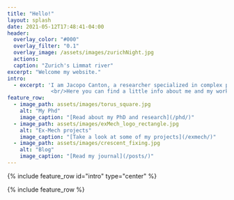```yaml
---
title: "Hello!"
layout: splash
date: 2021-05-12T17:48:41-04:00
header:
  overlay_color: "#000"
  overlay_filter: "0.1"
  overlay_image: /assets/images/zurichNight.jpg
  actions:
  caption: "Zurich's Limmat river"
excerpt: "Welcome my website."
intro: 
  - excerpt: 'I am Jacopo Canton, a researcher specialized in complex physics simulations.
              <br/>Here you can find a little info about me and my work.'
feature_row:
  - image_path: assets/images/torus_square.jpg
    alt: "My Phd"
    image_caption: "[Read about my PhD and research](/phd/)"
  - image_path: assets/images/exMech_logo_rectangle.jpg
    alt: "Ex-Mech projects"
    image_caption: "[Take a look at some of my projects](/exmech/)"
  - image_path: assets/images/crescent_fixing.jpg
    alt: "Blog"
    image_caption: "[Read my journal](/posts/)"
---
```


{% include feature_row id="intro" type="center" %}

{% include feature_row %}
